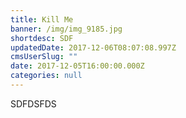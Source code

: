 ```yaml
---
title: Kill Me
banner: /img/img_9185.jpg
shortdesc: SDF
updatedDate: 2017-12-06T08:07:08.997Z
cmsUserSlug: ""
date: 2017-12-05T16:00:00.000Z
categories: null
---
```


SDFDSFDS